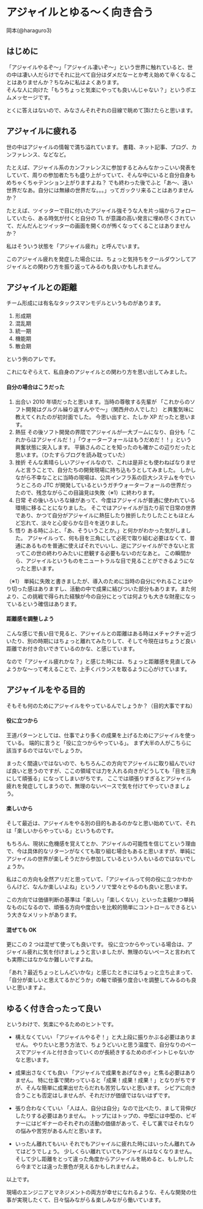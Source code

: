 # アジャイルとゆる～く向き合う

<div class="flushright">岡本(@haraguro3)</div>

## はじめに

「アジャイルやるぞ～」「アジャイル凄いぞ～」という世界に触れていると、世の中は凄い人だらけでそれに比べて自分はダメだなーとか考え始めて辛くなることはありませんか？ちなみに私はよくあります。  
そんな人に向けた「もうちょっと気楽にやっても良いんじゃない？」というポエムメッセージです。

とくに答えはないので、みなさんそれぞれの目線で眺めて頂けたらと思います。

## アジャイルに疲れる

世の中はアジャイルの情報で満ち溢れています。
書籍、ネット記事、ブログ、カンファレンス、などなど。

たとえば、アジャイル系のカンファレンスに参加するとみんなかっこいい発表をしていて、周りの参加者たちも盛り上がっていて、そんな中にいると自分自身もめちゃくちゃテンション上がりますよね？
でも終わった後でふと「あ～、遠い世界だなあ。自分には無縁の世界だな。。。」ってガックリ来ることはありませんか？

たとえば、ツイッターで目に付いたアジャイル強そうな人を片っ端からフォローしていたら、ある時気が付くと自分の TL が意識の高い発言に埋め尽くされていて、だんだんとツイッターの画面を開くのが怖くなってくることはありませんか？

私はそういう状態を「アジャイル疲れ」と呼んでいます。

このアジャイル疲れを発症した場合には、ちょっと気持ちをクールダウンしてアジャイルとの関わり方を振り返ってみるのも良いかもしれません。

## アジャイルとの距離

チーム形成には有名なタックスマンモデルというものがあります。

1. 形成期
1. 混乱期
1. 統一期
1. 機能期
1. 散会期

という例のアレです。

これになぞらえて、私自身のアジャイルとの関わり方を思い出してみました。

#### 自分の場合はこうだった

1. 出合い
   2010 年頃だったと思います。当時の尊敬する先輩が
   「これからのソフト開発はグルグル繰り返すんやで～」（関西弁の人でした）
   と興奮気味に教えてくれたのが初対面でした。
   今思い出すと、たしか XP だったと思います。
1. 熱狂
   その後ソフト開発の界隈でアジャイルが一大ブームになり、自分も「これからはアジャイルだ！」「ウォーターフォールはもうだめだ！！」という興奮状態に突入します。
   平鍋さんのことを知ったのも確かこの辺りだったと思います。（ひたすらブログを読み耽っていた）
1. 挫折
   そんな素晴らしいアジャイルなので、これは是非とも使わねばなりませんと言うことで、自分たちの開発現場に持ち込もうとしてみました。
   しかしながら不幸なことに当時の現場は、公共インフラ系の巨大システムを今でいうところの JTC が開発しているというガチウォーターフォールの世界だったので、残念ながらこの目論見は失敗（※1）に終わります。
1. 日常
   その後いろいろな縁があって、今度はアジャイルが普通に使われている環境に移ることになりました。
   そこではアジャイルが当たり前で日常の世界であり、かつて自分がアジャイルに熱狂したり挫折したりしたこともほとんど忘れて、淡々と心安らかな日々を送りました。
1. 悟り
   ある時にふと、「あ、そういうことか。」と何かがわかった気がしました。
   アジャイルって、何も目を三角にして必死で取り組む必要はなくて、普通にあるものを普通に使えばそれでいいし、逆にアジャイルができないと言ってこの世の終わりみたいに悲観する必要もないのだなあと。
   この瞬間から、アジャイルというものをニュートラルな目で見ることができるようになったと思います。

（※1）
単純に失敗と書きましたが、導入のために当時の自分にやれることはやり切った感はありますし、活動の中で成果に結びついた部分もあります。また何より、この挑戦で得られた経験が今の自分にとっては何よりも大きな財産になっているという確信はあります。

#### 距離感を調整しよう

こんな感じで長い目で見ると、アジャイルとの距離はある時はメチャクチャ近づいたり、別の時期にはちょっと離れてみたりして、そして今現在はちょうど良い距離でお付き合いできているのかな、と感じています。

なので「アジャイル疲れかな？」と感じた時には、ちょっと距離感を見直してみようかな～って考えることで、上手くバランスを取るように心がけています。

## アジャイルをやる目的

そもそも何のためにアジャイルをやっているんでしょうか？（目的大事ですね）

#### 役に立つから

王道パターンとしては、仕事でより多くの成果を上げるためにアジャイルを使っている。
端的に言うと「役に立つからやっている」。
まず大半の人がこちらに該当するのではないでしょうか。

まったく間違いではないので、もちろんこの方向でアジャイルに取り組んでいけば良いと思うのですが、ここの領域では力を入れる向きがどうしても「目を三角にして頑張る」になってしまいがちです。
ここでは頑張りすぎるとアジャイル疲れを発症してしまうので、無理のないペースで気を付けてやっていきましょう。

#### 楽しいから

そして最近は、アジャイルをやる別の目的もあるのかなと思い始めていて、それは「楽しいからやっている」というものです。

もちろん、現状に危機感を覚えてとか、アジャイルの可能性を信じてという理由で、今は具体的なリターンがなくても取り組む場合もあると思いますが、単純にアジャイルの世界が楽しそうだから参加しているという人もいるのではないでしょうか。

私はこの方向も全然アリだと思っていて、「アジャイルって何の役に立つかわからんけど、なんか楽しいよね」というノリで堂々とやるのも良いと思います。

この方向では価値判断の基準は「楽しい」「楽しくない」といった主観かつ単純なものになるので、頑張る方向や度合いを比較的簡単にコントロールできるという大きなメリットがあります。

#### 混ぜても OK

更にこの 2 つは混ぜて使っても良いです。
役に立つからやっている場合は、アジャイル疲れに気を付けましょうと言いましたが、無理のないペースと言われても実際にはなかなか難しいですよね。

「あれ？最近ちょっとしんどいかな」と感じたときにはちょっと立ち止まって、「自分が楽しいと思えてるかどうか」の軸で頑張り度合いを調整してみるのも良いと思いますよ。

## ゆるく付き合ったって良い

というわけで、気楽にやるためのヒントです。

- 構えなくていい
  「アジャイルやるぞ！」と大上段に振りかぶる必要はありません。
  やりたいと思う方法で、ちょうどいいと思う温度で、自分なりのペースでアジャイルと付き合っていくのが長続きするためのポイントじゃないかなと思います。

- 成果出さなくても良い
  「アジャイルで成果をあげなきゃ」と焦る必要はありません。
  特に仕事で関わっていると「成果！成果！成果！」となりがちですが、そんな簡単に成果出せたらだれも苦労しないと思います。
  シビアに向き合うことも否定はしませんが、それだけが価値ではないはずです。

- 張り合わなくていい
  「人は人、自分は自分」なので比べたり、まして背伸びしたりする必要はありません。
  トップにはトップの、中堅には中堅の、ビギナーにはビギナーのそれぞれの活動の価値があって、そして裏ではそれなりの悩みや苦労があるんだと思います。

- いったん離れてもいい
  それでもアジャイルに疲れた時にはいったん離れてみてはどうでしょう。
  少しくらい離れていてもアジャイルはなくなりません。
  そして少し距離をとって違った角度からアジャイルを眺めると、もしかしたら今までとは違った景色が見えるかもしれませんよ。

以上です。




現場のエンジニアとマネジメントの両方が幸せになれるような、そんな開発の仕事が実現したくて、日々悩みながら＆楽しみながら働いています。


